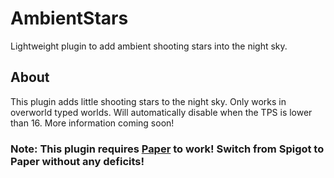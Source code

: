 # AmbientStars
Lightweight plugin to add ambient shooting stars into the night sky.

## About
This plugin adds little shooting stars to the night sky. Only works in overworld typed worlds. Will automatically disable when the TPS is lower than 16. More information coming soon!
### Note: This plugin requires [Paper](https://papermc.io/) to work! Switch from Spigot to Paper without any deficits!
